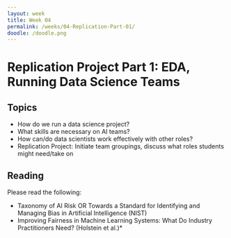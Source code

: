 ```yaml
---
layout: week
title: Week 04
permalink: /weeks/04-Replication-Part-01/
doodle: /doodle.png
---
```


# Replication Project Part 1: EDA, Running Data Science Teams

## Topics

* How do we run a data science project? 
* What skills are necessary on AI teams? 
* How can/do data scientists work effectively with other roles?
* Replication Project: Initiate team groupings, discuss what roles students might need/take on


## Reading

Please read the following:
* Taxonomy of AI Risk OR Towards a Standard for Identifying and Managing Bias in Artificial Intelligence (NIST)
* Improving Fairness in Machine Learning Systems: What Do Industry Practitioners Need? (Holstein et al.)*

